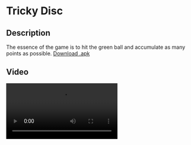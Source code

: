 <h1 align="left">Tricky Disc</h1>
<h2 align="leftr">Description</h2>
<p align="leftr">The essence of the game is to hit the green ball and accumulate as many points as possible. <a href="https://drive.google.com/file/d/1x8oOn4PE9eOGDwxg39FQVCuWB-0Ydkfd/view?usp=sharing" download>Download .apk</a></p>
<h2 align="leftr">Video</h2>
<video src="https://github.com/EvgeniySerookiy/TrickyDisc/assets/149666289/a4832665-b888-4aa9-bc65-7cfda75b87ae"</video>
